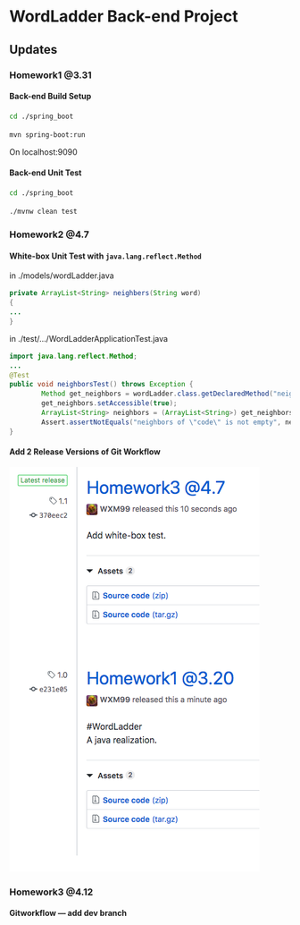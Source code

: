 # WordLadder Back-end Project

## Updates

### Homework1 @3.31

#### Back-end Build Setup

```bash
cd ./spring_boot

mvn spring-boot:run
```

On localhost:9090

#### Back-end Unit Test

```bash
cd ./spring_boot

./mvnw clean test
```

### Homework2 @4.7

#### White-box Unit Test with ```java.lang.reflect.Method```

in ./models/wordLadder.java

```java
private ArrayList<String> neighbers(String word)
{
...  
}
```

in ./test/…/WordLadderApplicationTest.java

```java
import java.lang.reflect.Method;
...
@Test
public void neighborsTest() throws Exception {
		Method get_neighbors = wordLadder.class.getDeclaredMethod("neighbers", String.class);
		get_neighbors.setAccessible(true);
		ArrayList<String> neighbors = (ArrayList<String>) get_neighbors.invoke(this.ladder, "code");
		Assert.assertNotEquals("neighbors of \"code\" is not empty", neighbors.size(), 0);
}
```

#### Add 2 Release Versions of Git Workflow

![image-20190407214425206](./readme.assets/image-20190407214425206.png)

### Homework3 @4.12

#### Gitworkflow — add dev branch

